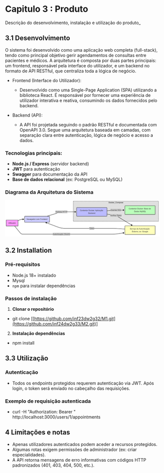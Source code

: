 # Capitulo 3 : Produto

Descrição do desenvolvimento, instalação e utilização do produto_

## 3.1 Desenvolvimento

O sistema foi desenvolvido como uma aplicação web completa (full-stack), tendo como principal objetivo gerir agendamentos de consultas entre pacientes e médicos. A arquitetura é composta por duas partes principais: um frontend, responsável pela interface do utilizador, e um backend no formato de API RESTful, que centraliza toda a lógica de negócio.

- Frontend (Interface do Utilizador):

  - Desenvolvido como uma Single-Page Application (SPA) utilizando a biblioteca React. É responsável por fornecer uma experiência de utilizador interativa e reativa, consumindo os dados fornecidos pelo backend.

- Backend (API):

  - A API foi projetada seguindo o padrão RESTful e documentada com OpenAPI 3.0. Segue uma arquitetura baseada em camadas, com separação clara entre autenticação, lógica de negócio e acesso a dados.

### Tecnologias principais:
- **Node.js / Express** (servidor backend)
- **JWT** para autenticação
- **Swagger** para documentação da API
- **Base de dados relacional** (ex: PostgreSQL ou MySQL)

### Diagrama da Arquitetura do Sistema

![Diagrama](../galeria/diagrama.png)

## 3.2 Installation

### Pré-requisitos

- Node.js 18+ instalado
- Mysql
- `npm` para instalar dependências

### Passos de instalação

1. **Clonar o repositório**

- git clone [[https://github.com/inf23dw2g32/M1.git](https://github.com/inf24dw2g33/M2.git)]


2. **Instalação dependências**

- npm install

## 3.3 Utilização

### Autenticação

- Todos os endpoints protegidos requerem autenticação via JWT. Após login, o token será enviado no cabeçalho das requisições.

### Exemplo de requisição autenticada

- curl -H "Authorization: Bearer <token>" http://localhost:3000/users/1/appointments

## 4 Limitações e notas

- Apenas utilizadores autenticados podem aceder a recursos protegidos.
- Algumas rotas exigem permissões de administrador (ex: criar especialidades).
- A API retorna mensagens de erro informativas com códigos HTTP padronizados (401, 403, 404, 500, etc.).
